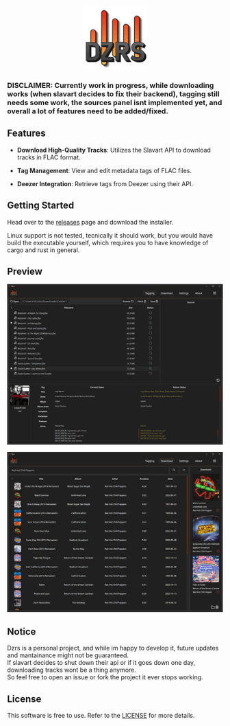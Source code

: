 <p align="center">
    <img src="images/PreviewLogo.png" width=150px/>
</p>

### DISCLAIMER: Currently work in progress, while downloading works (when slavart decides to fix their backend), tagging still needs some work, the sources panel isnt implemented yet, and overall a lot of features need to be added/fixed.

## Features

- **Download High-Quality Tracks**: Utilizes the Slavart API to download tracks in FLAC format.

- **Tag Management**: View and edit metadata tags of FLAC files.

- **Deezer Integration**: Retrieve tags from Deezer using their API.

## Getting Started

Head over to the [releases](https://github.com/Guido30/Dzrs/releases) page and download the installer.

Linux support is not tested, tecnically it should work, but you would have build the executable yourself, which requires you to have knowledge of cargo and rust in general.

## Preview

<p align="center">
    <img src="images/Preview1.png"/>
</p>
<p align="center">
    <img src="images/Preview2.png"/>
</p>

## Notice

Dzrs is a personal project, and while im happy to develop it, future updates and mantainance might not be guaranteed.  
If slavart decides to shut down their api or if it goes down one day, downloading tracks wont be a thing anymore.  
So feel free to open an issue or fork the project it ever stops working.

## License

This software is free to use. Refer to the [LICENSE](LICENSE.md) for more details.
